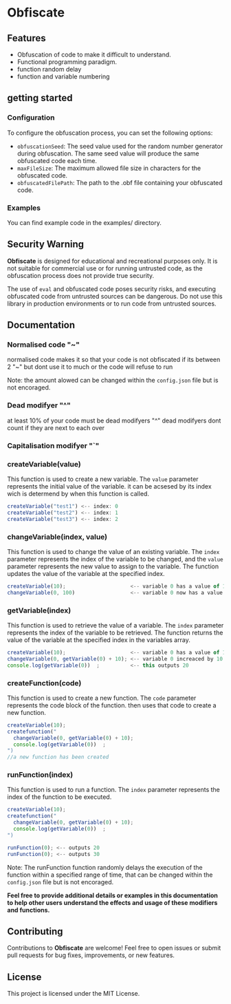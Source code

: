 # Obfiscate

## Features

- Obfuscation of code to make it difficult to understand.
- Functional programming paradigm.
- function random delay
- function and variable numbering

## getting started

### Configuration

To configure the obfuscation process, you can set the following options:

- `obfuscationSeed`: The seed value used for the random number generator during obfuscation. The same seed value will produce the same obfuscated code each time.
- `maxFileSize`: The maximum allowed file size in characters for the obfuscated code.
- `obfuscatedFilePath`: The path to the .obf file containing your obfuscated code.

### Examples

You can find example code in the examples/ directory.

## Security Warning

**Obfiscate** is designed for educational and recreational purposes only. It is not suitable for commercial use or for running untrusted code, as the obfuscation process does not provide true security.

The use of `eval` and obfuscated code poses security risks, and executing obfuscated code from untrusted sources can be dangerous. Do not use this library in production environments or to run code from untrusted sources.

## Documentation

### Normalised code "~"
normalised code makes it so that your code is not obfiscated if its between 2 "~" but dont use it to much or the code will refuse to run

Note: the amount alowed can be changed within the `config.json` file but is not encoraged.

### Dead modifyer "^"
at least 10% of your code must be dead modifyers "^" dead modifyers dont count if they are next to each over

### Capitalisation modifyer "`"

### createVariable(value)
This function is used to create a new variable. The `value` parameter represents the initial value of the variable. it can be acsesed by its index wich is determend by when this function is called.                                                                                     
```javascript
createVariable("test1") <-- index: 0
createVariable("test2") <-- index: 1
createVariable("test3") <-- index: 2
```

### changeVariable(index, value)
This function is used to change the value of an existing variable. The `index` parameter represents the index of the variable to be changed, and the `value` parameter represents the new value to assign to the variable. The function updates the value of the variable at the specified index.
```javascript
createVariable(10);                     <-- variable 0 has a value of 10
changeVariable(0, 100)                  <-- variable 0 now has a value of 100
```

### getVariable(index)
This function is used to retrieve the value of a variable. The `index` parameter represents the index of the variable to be retrieved. The function returns the value of the variable at the specified index in the variables array.
```javascript
createVariable(10);                     <-- variable 0 has a value of 10
changeVariable(0, getVariable(0) + 10); <-- variable 0 increaced by 10
console.log(getVariable(0))  ;          <-- this outputs 20
```

### createFunction(code)
This function is used to create a new function. The `code` parameter represents the code block of the function. then uses that code to create a new function.
```javascript
createVariable(10);  
createfunction("                   
  changeVariable(0, getVariable(0) + 10); 
  console.log(getVariable(0))  ;          
")
//a new function has been created
```

### runFunction(index)
This function is used to run a function. The `index` parameter represents the index of the function to be executed. 

```javascript
createVariable(10);
createfunction("                   
  changeVariable(0, getVariable(0) + 10); 
  console.log(getVariable(0))  ;          
")

runFunction(0); <-- outputs 20
runFunction(0); <-- outputs 30
```

Note: The runFunction function randomly delays the execution of the function within a specified range of time, that can be changed within the `config.json` file but is not encoraged.

**Feel free to provide additional details or examples in this documentation to help other users understand the effects and usage of these modifiers and functions.**

## Contributing

Contributions to **Obfiscate** are welcome! Feel free to open issues or submit pull requests for bug fixes, improvements, or new features.

## License

This project is licensed under the MIT License.
